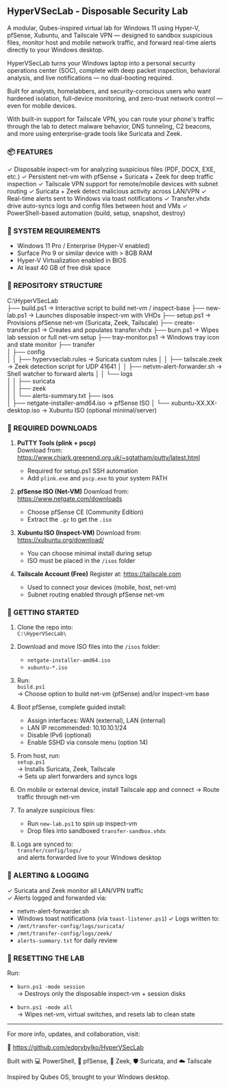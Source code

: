 
## HyperVSecLab - Disposable Security Lab

A modular, Qubes-inspired virtual lab for Windows 11 using Hyper-V, pfSense, Xubuntu, and Tailscale VPN — designed to sandbox suspicious files, monitor host and mobile network traffic, and forward real-time alerts directly to your Windows desktop.

HyperVSecLab turns your Windows laptop into a personal security operations center (SOC), complete with deep packet inspection, behavioral analysis, and live notifications — no dual-booting required.

Built for analysts, homelabbers, and security-conscious users who want hardened isolation, full-device monitoring, and zero-trust network control — even for mobile devices.

With built-in support for Tailscale VPN, you can route your phone's traffic through the lab to detect malware behavior, DNS tunneling, C2 beacons, and more using enterprise-grade tools like Suricata and Zeek.


### 📦 FEATURES

✓ Disposable inspect-vm for analyzing suspicious files (PDF, DOCX, EXE, etc.)
✓ Persistent net-vm with pfSense + Suricata + Zeek for deep traffic inspection
✓ Tailscale VPN support for remote/mobile devices with subnet routing
✓ Suricata + Zeek detect malicious activity across LAN/VPN
✓ Real-time alerts sent to Windows via toast notifications
✓ Transfer.vhdx drive auto-syncs logs and config files between host and VMs
✓ PowerShell-based automation (build, setup, snapshot, destroy)


### 🧰 SYSTEM REQUIREMENTS

- Windows 11 Pro / Enterprise (Hyper-V enabled)
- Surface Pro 9 or similar device with > 8GB RAM
- Hyper-V Virtualization enabled in BIOS
- At least 40 GB of free disk space

### 🧱 REPOSITORY STRUCTURE

C:\HyperVSecLab\
├── build.ps1                  → Interactive script to build net-vm / inspect-base
├── new-lab.ps1                → Launches disposable inspect-vm with VHDs
├── setup.ps1                  → Provisions pfSense net-vm (Suricata, Zeek, Tailscale)
├── create-transfer.ps1        → Creates and populates transfer.vhdx
├── burn.ps1                   → Wipes lab session or full net-vm setup
├── tray-monitor.ps1           → Windows tray icon and state monitor
├── transfer\
│   ├── config\
│   │   ├── hypervseclab.rules     → Suricata custom rules
│   │   ├── tailscale.zeek         → Zeek detection script for UDP 41641
│   │   ├── netvm-alert-forwarder.sh → Shell watcher to forward alerts
│   │   └── logs\
│   │       ├── suricata\
│   │       ├── zeek\
│   │       └── alerts-summary.txt
├── isos\
│   ├── netgate-installer-amd64.iso → pfSense ISO
│   └── xubuntu-XX.XX-desktop.iso   → Xubuntu ISO (optional minimal/server)

### 🧩 REQUIRED DOWNLOADS

1. **PuTTY Tools (plink + pscp)**  
   Download from: https://www.chiark.greenend.org.uk/~sgtatham/putty/latest.html  
   - Required for setup.ps1 SSH automation  
   - Add `plink.exe` and `pscp.exe` to your system PATH  

2. **pfSense ISO (Net-VM)**
   Download from: https://www.netgate.com/downloads  
   - Choose pfSense CE (Community Edition)  
   - Extract the `.gz` to get the `.iso`  

3. **Xubuntu ISO (Inspect-VM)**
   Download from: https://xubuntu.org/download/  
   - You can choose minimal install during setup  
   - ISO must be placed in the `/isos` folder  

4. **Tailscale Account (Free)**
   Register at: https://tailscale.com  
   - Used to connect your devices (mobile, host, net-vm)
   - Subnet routing enabled through pfSense net-vm

### 🚀 GETTING STARTED

1. Clone the repo into:  
   `C:\HyperVSecLab\`

2. Download and move ISO files into the `/isos` folder:
   - `netgate-installer-amd64.iso`
   - `xubuntu-*.iso`

3. Run:  
   `build.ps1`  
   → Choose option to build net-vm (pfSense) and/or inspect-vm base

4. Boot pfSense, complete guided install:
   - Assign interfaces: WAN (external), LAN (internal)
   - LAN IP recommended: 10.10.10.1/24
   - Disable IPv6 (optional)
   - Enable SSHD via console menu (option 14)

5. From host, run:  
   `setup.ps1`  
   → Installs Suricata, Zeek, Tailscale  
   → Sets up alert forwarders and syncs logs

6. On mobile or external device, install Tailscale app and connect
   → Route traffic through net-vm

7. To analyze suspicious files:
   - Run `new-lab.ps1` to spin up inspect-vm
   - Drop files into sandboxed `transfer-sandbox.vhdx`

8. Logs are synced to:  
   `transfer/config/logs/`  
   and alerts forwarded live to your Windows desktop

### 📣 ALERTING & LOGGING

✓ Suricata and Zeek monitor all LAN/VPN traffic  
✓ Alerts logged and forwarded via:
   - netvm-alert-forwarder.sh
   - Windows toast notifications (via `toast-listener.ps1`)
✓ Logs written to:
   - `/mnt/transfer-config/logs/suricata/`
   - `/mnt/transfer-config/logs/zeek/`
   - `alerts-summary.txt` for daily review

### 🧼 RESETTING THE LAB

Run:

- `burn.ps1 -mode session`  
  → Destroys only the disposable inspect-vm + session disks

- `burn.ps1 -mode all`  
  → Wipes net-vm, virtual switches, and resets lab to clean state

-----

For more info, updates, and collaboration, visit:  

📂 https://github.com/edprybylko/HyperVSecLab

Built with 💻 PowerShell, 🔐 pfSense, 🧠 Zeek, 🛡️ Suricata, and ☁️ Tailscale  

Inspired by Qubes OS, brought to your Windows desktop.
